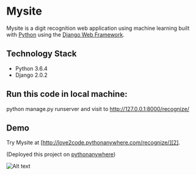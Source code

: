 # Mysite

Mysite is a digit recognition web application using machine learning built with [Python][0] using the [Django Web Framework][1].

## Technology Stack

- Python 3.6.4
- Django 2.0.2

## Run this code in local machine:
python manage.py runserver and visit to http://127.0.0.1:8000/recognize/


## Demo 

Try Mysite at [http://love2code.pythonanywhere.com/recognize/][2].

(Deployed this project on [pythonanywhere][3])

[0]: https://www.python.org/
[1]: https://www.djangoproject.com/
[2]: http://love2code.pythonanywhere.com/recognize/
[3]: http://love2code.pythonanywhere.com/

![Alt text](https://raw.githubusercontent.com/yogeshchandra12345/mysite/master/digit_predictor_.gif)

